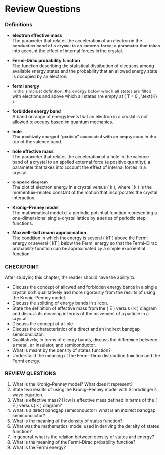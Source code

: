 # Review Questions

### Definitions

- **electron effective mass**  
  The parameter that relates the acceleration of an electron in the conduction band of a crystal to an external force; a parameter that takes into account the effect of internal forces in the crystal.

- **Fermi–Dirac probability function**  
  The function describing the statistical distribution of electrons among available energy states and the probability that an allowed energy state is occupied by an electron.

- **fermi energy**  
  In the simplest definition, the energy below which all states are filled with electrons and above which all states are empty at \( T = 0 \, \text{K} \).

- **forbidden energy band**  
  A band or range of energy levels that an electron in a crystal is not allowed to occupy based on quantum mechanics.

- **hole**  
  The positively charged “particle” associated with an empty state in the top of the valence band.

- **hole effective mass**  
  The parameter that relates the acceleration of a hole in the valence band of a crystal to an applied external force (a positive quantity); a parameter that takes into account the effect of internal forces in a crystal.

- **k-space diagram**  
  The plot of electron energy in a crystal versus \( k \), where \( k \) is the momentum-related constant of the motion that incorporates the crystal interaction.

- **Kronig–Penney model**  
  The mathematical model of a periodic potential function representing a one-dimensional single-crystal lattice by a series of periodic step functions.

- **Maxwell–Boltzmann approximation**  
  The condition in which the energy is several \( kT \) above the Fermi energy or several \( kT \) below the Fermi energy so that the Fermi–Dirac probability function can be approximated by a simple exponential function.

### CHECKPOINT

After studying this chapter, the reader should have the ability to:

- Discuss the concept of allowed and forbidden energy bands in a single crystal both qualitatively and more rigorously from the results of using the Kronig–Penney model.
- Discuss the splitting of energy bands in silicon.
- State the definition of effective mass from the \( E \) versus \( k \) diagram and discuss its meaning in terms of the movement of a particle in a crystal.
- Discuss the concept of a hole.
- Discuss the characteristics of a direct and an indirect bandgap semiconductor.
- Qualitatively, in terms of energy bands, discuss the difference between a metal, an insulator, and semiconductor.
- What is meant by the density of states function?
- Understand the meaning of the Fermi–Dirac distribution function and the Fermi energy.

### REVIEW QUESTIONS

1. What is the Kronig–Penney model? What does it represent?
2. State two results of using the Kronig–Penney model with Schrödinger’s wave equation.
3. What is effective mass? How is effective mass defined in terms of the \( E \) versus \( k \) diagram?
4. What is a direct bandgap semiconductor? What is an indirect bandgap semiconductor?
5. What is the meaning of the density of states function?
6. What was the mathematical model used in deriving the density of states function?  
7. In general, what is the relation between density of states and energy?  
8. What is the meaning of the Fermi–Dirac probability function?  
9. What is the Fermi energy?    
